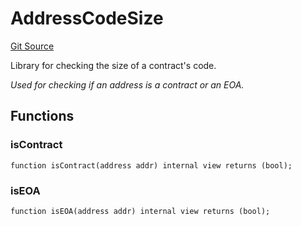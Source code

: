 # AddressCodeSize
[Git Source](https://github.com/Maia-DAO/2023-09-maia-remediations/blob/main/src/lib/AddressCodeSize.sol)

Library for checking the size of a contract's code.

*Used for checking if an address is a contract or an EOA.*


## Functions
### isContract


```solidity
function isContract(address addr) internal view returns (bool);
```

### isEOA


```solidity
function isEOA(address addr) internal view returns (bool);
```

